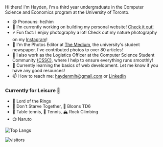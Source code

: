 Hi there! I'm Hayden, I'm a third year undergraduate in the Computer Science and Economics program at the University of Toronto. 

- 😄 Pronouns: he/him
- 🔭 I’m currently working on building my personal website! [Check it out!](https://haydenmlh.github.io/ "Hayden Mak - A Computer Scientist &amp; Developer")
- ⚡ Fun fact: I enjoy photography a lot! Check out my nature photography on my [Instagram](https://www.instagram.com/haydennnature/ "Instagram: haydennnature")! 
- 🏢 I'm the Photos Editor at [The Medium](https://themedium.ca/), the university's student newspaper. I've contributed photos to over 80 articles!
- 🏫 I also work as the Logistics Officer at the Computer Science Student Community [(CSSC)](https://cssc.utm.utoronto.ca/), where I help to ensure everything runs smoothly!
- 🌱 Currently learning the basics of web development. Let me know if you have any good resources!
- 📫 How to reach me: haydenmlh@gmail.com or [LinkedIn](https://www.linkedin.com/in/haydenmlh/)


### Currently for Leisure 🤩
- 📘 Lord of the Rings
- 🍴  Don't Starve Together, 🎈 Bloons TD6
- 🏓 Table tennis, 🎾 Tennis, 🏔 Rock Climbing
- 📺 Naruto


![Top Langs](https://github-readme-stats.vercel.app/api/top-langs/?username=haydenmlh&layout=compact)

![visitors](https://visitor-badge.glitch.me/badge?page_id=haydenmlh.haydenmlh)
